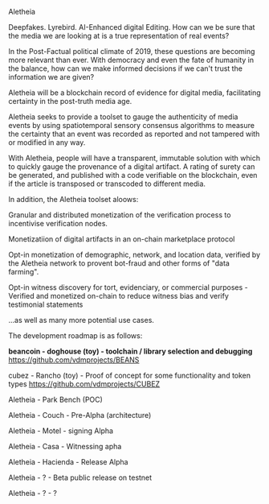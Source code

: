 Aletheia

Deepfakes. Lyrebird. AI-Enhanced digital Editing. How can we be sure that the media we are looking at is a true representation of real events?

In the Post-Factual political climate of 2019, these questions are becoming more relevant than ever. With democracy and even the fate of humanity in the balance, how can we make informed decisions if we can't trust the information we are given?

Aletheia will be a blockchain record of evidence for digital media, facilitating certainty in the post-truth media age.

Aletheia seeks to provide a toolset to gauge the authenticity of media events by using spatiotemporal sensory consensus algorithms to measure the certainty that an event was recorded as reported and not tampered with or modified in any way.

With Aletheia, people will have a transparent, immutable solution with which to quickly gauge the provenance of a digital artifact. A rating of surety can be generated, and published with a code verifiable on the blockchain, even if the article is transposed or transcoded to different media.

In addition, the Aletheia toolset aloows:

Granular and distributed monetization of the verification process to incentivise verification nodes.

Monetizatiion of digital artifacts in an on-chain  marketplace protocol

Opt-in monetization of demographic, network, and location data, verified by the Aletheia network to provent 
bot-fraud and other forms of "data farming".

Opt-in witness discovery for tort, evidenciary, or commercial purposes - Verified and monetized on-chain to 
reduce witness bias and verify testimonial statements

...as well as many more potential use cases.

The development roadmap is as follows:

**beancoin - doghouse (toy) - toolchain / library selection and debugging** https://github.com/vdmprojects/BEANS

cubez - Rancho (toy) - Proof of concept for some functionality and token types https://github.com/vdmprojects/CUBEZ

Aletheia - Park Bench (POC)

Aletheia - Couch - Pre-Alpha (architecture)

Aletheia - Motel - signing Alpha

Aletheia - Casa - Witnessing apha

Aletheia - Hacienda - Release Alpha

Aletheia - ? - Beta public release on testnet

Aletheia - ? - ?






